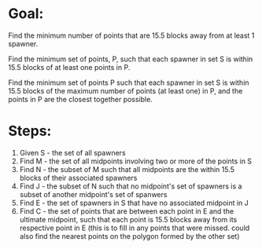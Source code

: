 # Goal:
Find the minimum number of points that are 15.5 blocks away from at least 1 spawner. 

Find the minimum set of points, P, such that each spawner in set S is within 15.5 blocks of at least one points in P. 

Find the minimum set of points P such that each spawner in set S is within 15.5 blocks of the maximum number of points (at least one) in P, and the points in P are the closest together possible.  

# Steps:

1. Given S - the set of all spawners
2. Find M - the set of all midpoints involving two or more of the points in S
3. Find N - the subset of M such that all midpoints are the within 15.5 blocks of their associated spawners
4. Find J - the subset of N such that no midpoint's set of spawners is a subset of another midpoint's set of spanwers
5. Find E - the set of spawners in S that have no associated midpoint in J
6. Find C - the set of points that are between each point in E and the ultimate midpoint, such that each point is 15.5 blocks away from its respective point in E (this is to fill in any points that were missed. could also find the nearest points on the polygon formed by the other set)